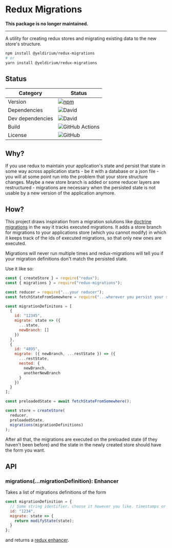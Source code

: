 # Redux Migrations

**This package is no longer maintained.**

---

A utility for creating redux stores and migrating existing data to the new
store's structure.

```sh
npm install @yeldirium/redux-migrations
# or
yarn install @yeldirium/redux-migrations
```

## Status

| Category         | Status                                                                                                                        |
| ---------------- | ----------------------------------------------------------------------------------------------------------------------------- |
| Version          | [![npm](https://img.shields.io/npm/v/@yeldirium/redux-migrations)](https://www.npmjs.com/package/@yeldirium/redux-migrations) |
| Dependencies     | ![David](https://img.shields.io/david/yeldirium/redux-migrations)                                                             |
| Dev dependencies | ![David](https://img.shields.io/david/dev/yeldirium/redux-migrations)                                                         |
| Build            | ![GitHub Actions](https://github.com/yeldiRium/redux-migrations/workflows/Release/badge.svg?branch=master)                    |
| License          | ![GitHub](https://img.shields.io/github/license/yeldiRium/redux-migrations)                                                   |

## Why?

If you use redux to maintain your application's state and persist that state in
some way across application starts - be it with a database or a json file - you
will at some point run into the problem that your store structure changes.
Maybe a new store branch is added or some reducer layers are restructured -
migrations are necessary when the persisted state is not usable by a new version
of the application anymore.

## How?

This project draws inspiration from a migration solutions like [doctrine migrations](https://symfony.com/doc/master/bundles/DoctrineMigrationsBundle/index.html) in the way it tracks executed migrations. It adds a store branch for
migrations to your applications store (which you cannot modify) in which it
keeps track of the ids of executed migrations, so that only new ones are
executed.

Migrations will never run multiple times and redux-migrations will tell you if
your migration definitions don't match the persisted state.

Use it like so:

```javascript
const { createStore } = require("redux");
const { migrations } = require("redux-migrations");

const reducer = require("...your reducer");
const fetchStateFromSomewhere = require("...wherever you persist your state");

const migrationDefinitons = [
  {
    id: "12345",
    migrate: state => ({
      ...state,
      newBranch: []
    })
  },
  {
    id: "4895",
    migrate: ({ newBranch, ...restState }) => ({
      ...restState,
      nested: {
        newBranch,
        anotherNewBranch
      }
    })
  }
];

const preloadedState = await fetchStateFromSomewhere();

const store = createStore(
  reducer,
  preloadedState,
  migrations(migrationDefinitions)
);
```

After all that, the migrations are executed on the preloaded state (if they
haven't been before) and the state in the newly created store should have the
form you want.

## API

### migrations(...migrationDefinition): Enhancer

Takes a list of migrations definitions of the form

```javascript
const migrationDefinition = {
  // Some string identifier. choose it however you like. timestamps or uuids are recommended
  id: "1234",
  migrate: state => {
    return modifyState(state);
  }
};
```

and returns a [redux enhancer](https://redux.js.org/recipes/configuring-your-store#extending-redux-functionality).
